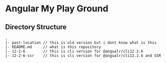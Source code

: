 # Angular My Play Ground

## Directory Structure

```
.
|- past-location // this is old version but i dont know what is this
|- README.md     // what is this repository
|- 12-2-6        // this is cli version for @angualr/cli12.2.6
|- 12-2-6-ssr    // this is cli version for @angualr/cli12.2.6 and SSR
```
